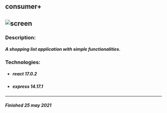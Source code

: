 ## consumer+
![screen](https://i.ibb.co/b1pFqBn/Screenshot-from-2021-05-25-00-55-06.png)
---
### Description:
##### A shopping list application with simple functionalities.
### Technologies:
* ##### react 17.0.2
* ##### express 14.17.1
---
##### Finished 25 may 2021
